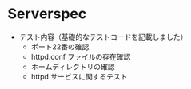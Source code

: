 # Serverspec

* テスト内容（基礎的なテストコードを記載しました）
  * ポート22番の確認
  * httpd.conf ファイルの存在確認
  * ホームディレクトリの確認
  * httpd サービスに関するテスト
